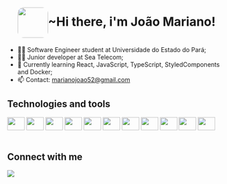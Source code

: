 <h1 align="center"><img src="https://media2.giphy.com/media/FoVzfcqCDSb7zCynOp/giphy.gif?cid=ecf05e47mf4wwilrvz1q7bni54opur8cwxfbulv6mkxl7789&rid=giphy.gif&ct=g" width="70px" style="border-radius:20%" align="center">~Hi there, i'm João Mariano! </h1>

- 🧑‍🎓 Software Engineer student at Universidade do Estado do Pará;
- 👨‍💻 Junior developer at Sea Telecom;
- 📝 Currently learning React, JavaScript, TypeScript, StyledComponents and Docker;
- 📫 Contact: marianojoao52@gmail.com

## Technologies and tools
 <div style="display: inline_block">
    <img alling="center" height="30" width="40" src="https://cdn.jsdelivr.net/gh/devicons/devicon/icons/javascript/javascript-original.svg" />
    <img alling="center" height="30" width="40" src="https://cdn.jsdelivr.net/gh/devicons/devicon/icons/typescript/typescript-original.svg" />
    <img alling="center" height="30" width="40" src="https://cdn.jsdelivr.net/gh/devicons/devicon/icons/react/react-original.svg" />
    <img alling="center" height="30" width="40" src="https://cdn.jsdelivr.net/gh/devicons/devicon/icons/python/python-original.svg" />
    <img alling="center" height="30" width="40" src="https://cdn.jsdelivr.net/gh/devicons/devicon/icons/django/django-plain.svg" />
    <img alling="center" height="30" width="40" src="https://cdn.jsdelivr.net/gh/devicons/devicon/icons/html5/html5-original.svg" />
    <img alling="center" height="30" width="40" src="https://cdn.jsdelivr.net/gh/devicons/devicon/icons/css3/css3-original.svg" />
    <img alling="center" height="30" width="40" src="https://cdn.jsdelivr.net/gh/devicons/devicon/icons/bootstrap/bootstrap-original.svg" />
    <img alling="center" height="30" width="40" src="https://cdn.jsdelivr.net/gh/devicons/devicon/icons/c/c-original.svg" />
    <img alling="center" height="30" width="40" src="https://cdn.jsdelivr.net/gh/devicons/devicon/icons/java/java-plain.svg" />  
    <img alling="center" height="30" width="40" src="https://cdn.jsdelivr.net/gh/devicons/devicon/icons/linux/linux-original.svg" />
</div>
<br>

## Connect with me
  <a href="https://br.linkedin.com/in/joaomariano52?trk=people-guest_people_search-card" target="_blank"><img src="https://img.shields.io/badge/-LinkedIn-%230077B5?style=for-the-badge&logo=linkedin&logoColor=white" target="_blank"></a>
</div>
